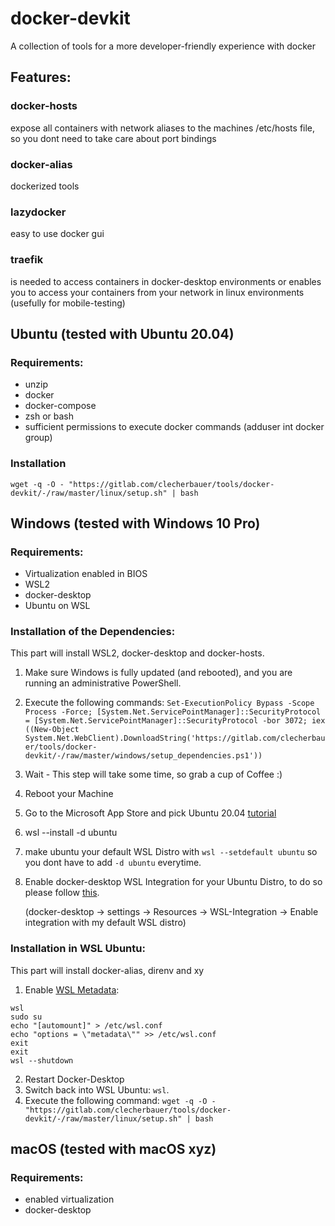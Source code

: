 # docker-devkit
A collection of tools for a more developer-friendly experience with docker

## Features:
### docker-hosts
expose all containers with network aliases to the machines /etc/hosts file, so you dont need to take care about port bindings  
### docker-alias
dockerized tools 
### lazydocker
easy to use docker gui
### traefik
is needed to access containers in docker-desktop environments or enables you to access your containers from your network in linux environments (usefully for mobile-testing)

## Ubuntu (tested with Ubuntu 20.04)
### Requirements:
- unzip
- docker
- docker-compose
- zsh or bash
- sufficient permissions to execute docker commands (adduser int docker group)

### Installation
`wget -q -O - "https://gitlab.com/clecherbauer/tools/docker-devkit/-/raw/master/linux/setup.sh" | bash`


## Windows (tested with Windows 10 Pro)
### Requirements:
- Virtualization enabled in BIOS
- WSL2
- docker-desktop
- Ubuntu on WSL

### Installation of the Dependencies:
This part will install WSL2, docker-desktop and docker-hosts.

1. Make sure Windows is fully updated (and rebooted), and you are running an administrative PowerShell.
2. Execute the following commands:
`Set-ExecutionPolicy Bypass -Scope Process -Force; [System.Net.ServicePointManager]::SecurityProtocol = [System.Net.ServicePointManager]::SecurityProtocol -bor 3072; iex ((New-Object System.Net.WebClient).DownloadString('https://gitlab.com/clecherbauer/tools/docker-devkit/-/raw/master/windows/setup_dependencies.ps1'))
`
3. Wait - This step will take some time, so grab a cup of Coffee :)
4. Reboot your Machine
5. Go to the Microsoft App Store and pick Ubuntu 20.04 [tutorial](https://ubuntu.com/tutorials/install-ubuntu-on-wsl2-on-windows-10#3-download-ubuntu)
6. wsl --install -d ubuntu
7. make ubuntu your default WSL Distro with `wsl --setdefault ubuntu` so you dont have to add `-d ubuntu` everytime.
8. Enable docker-desktop WSL Integration for your Ubuntu Distro, to do so please follow [this](https://docs.docker.com/desktop/windows/wsl/#:~:text=Start%20Docker%20Desktop%20from%20the,will%20be%20enabled%20by%20default).

   (docker-desktop -> settings -> Resources -> WSL-Integration -> Enable integration with my default WSL distro)


### Installation in WSL Ubuntu:
This part will install docker-alias, direnv and xy

1. Enable [WSL Metadata](https://alessandrococco.com/2021/01/wsl-how-to-resolve-operation-not-permitted-error-on-cloning-a-git-repository):
```
wsl
sudo su
echo "[automount]" > /etc/wsl.conf
echo "options = \"metadata\"" >> /etc/wsl.conf
exit
exit
wsl --shutdown
```
2. Restart Docker-Desktop
3. Switch back into WSL Ubuntu: `wsl`.
4. Execute the following command:
`wget -q -O - "https://gitlab.com/clecherbauer/tools/docker-devkit/-/raw/master/linux/setup.sh" | bash`

## macOS (tested with macOS xyz)
### Requirements:
- enabled virtualization
- docker-desktop
